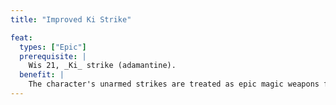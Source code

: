 ```yaml
---
title: "Improved Ki Strike"

feat:
  types: ["Epic"]
  prerequisite: |
    Wis 21, _Ki_ strike (adamantine).
  benefit: |
    The character's unarmed strikes are treated as epic magic weapons for the purposes of damage reduction.
---
```

